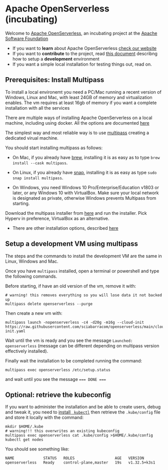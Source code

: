 # Apache OpenServerless (incubating)

Welcome to   [Apache OpenServerless](https://openserverless.apache.org), an incubating project at the [Apache Software Foundation](https://www.apache.org) 


- If you want to **learn** about Apache OpenServerless [check our website](https://openserverless.apache.org)
- If you want to **contribute** to the project, read [this document](DEVEL.md)  describng how to setup a **development** environment 
- If you want a simple local installation for testing things out, read on.

## Prerequisites: Install Multipass

To install a local environemt you need a PC/Mac running a recent version of Windows, Linux and Mac, with least 24GB of memory and virtualization enables. The vm requires at least 16gb of memory if you want a complete installation with all the services

There are multiple ways of installing Apache OpenServerless on a local machine, including using docker. All the options are documented [here](https://openserverless.apache.org/docs/installation/)

The simplest way and most reliable way is to use [multipass](https://canonical.com/multipass) creating a dedicated virual machine.

You should start installing multipass as follows:

- On Mac, if you already have [brew](https://brew.sh/), installing it is as easy as to type `brew install --cask multipass`.

- On Linux, if you already have [snap](https://snapcraft.io/), installing it is as easy as type `sudo snap install multipass`.

- On Windows, you need Windows 10 Pro/Enterprise/Education v1803 or later, or any Windows 10 with VirtualBox. Make sure your local network is designated as private, otherwise Windows prevents Multipass from starting.

Download the multipass installer from [here](https://multipass.run/download/windows) and run the installer. Pick Hyperv in preference, VirtualBox as an alternative.

- There are other installation options, described [here](https://multipass.run/install)

## Setup a development VM using multipass

The steps and the commands to install the development VM are the same in Linux, Windows and Mac.

Once you have `multipass` installed, open a terminal or powershell and type the following commands.


Before starting, if have an old version of the vm, remove it with:

```
# warning! this removes everything so you will lose data it not backed up
multipass delete openserverless --purge
```

Then create a new vm with:

```
multipass launch -nopenserverless -c4 -d20g -m16g --cloud-init https://raw.githubusercontent.com/sciabarracom/openserverless/main/cloud-init.yaml
```

Wait until the vm is ready and you see the message `Launched: openserverless` (message can be different depending on multipass version effectively installed).

Finally wait the installation to be completed running the command:

```
multipass exec openserverless /etc/setup.status
```

and wait until you see the message `=== DONE ===`

## Optional: retrieve the kubeconfig

If you want to administer the installation and be able to create users, debug and tweak it, 
you need to [install ` kubectl`](https://kubernetes.io/docs/tasks/tools/) 
then retrieve the `.kube/config` file and store it locally with the command:

```
mkdir $HOME/.kube
# warning!!! this overwrites an existing kubeconfig
multipass exec openserverless cat .kube/config >$HOME/.kube/config
kubectl get nodes
```

You should see something like:

```
NAME             STATUS   ROLES                  AGE   VERSION
openserverless   Ready    control-plane,master   19s   v1.32.5+k3s1
```